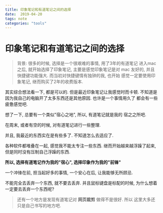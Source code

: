 ```yaml
---
title: 印象笔记和有道笔记之间的选择
date:  2019-04-20
tags: note
categories: "tools"
---
```


# 印象笔记和有道笔记之间的选择

> 背景: 很多的时候, 选择是一个很艰难的事情, 用了3年的有道笔记
> 进入mac 之后, 就开始选择了印象笔记, 主要是感觉印象笔记是对
> mac 友好的, 并且快捷键功能强大. 而当初对快捷键情有独钟的我, 也开始
> 感觉一定要使用印象笔记, 继而购买了2年的收费版本.

其实综合想法看一下, 都是可以的. 但是最近印象笔记让我感觉时而卡顿.
不知道是因为我自己的电脑开了太多东西还是其他原因. 也许是一个事情用久了
都会有一些疲惫感觉吧.

想了一下, 总要有一个类似"宿心之地", 所以,  有道笔记就是我的 宿之之所吧.

在周末, 或者有空的时候, 对有道笔记进行一些整理.

并且, 我最近的东西实在是有些多了. 不知道怎么去适应了.

各种软件都堆叠在一起, 感觉我不能太专注一些东西. 继而开始越来越浮躁了起来,
但是同时没有压制自己浮躁的东西.

**所以, 选择有道笔记作为我的"宿心", 选择印象作为我的"前锋"**

一个冲锋在前, 担当起好多的事情, 一个安心在后, 让我能够无所顾忌.

不能完全去丢弃一个东西, 就不要去丢弃. 并且鼠标键盘是标配的时候, 为什么想着一定要去丢弃一个东西呢?

> 还有一个地方是发现有道笔记对 **网页裁剪** 做得不是很好. 所以
> 这里大多还只是自己书写的地方吧.